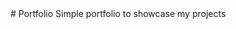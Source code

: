 <meta http-equiv="Refresh" content="2; url=public/index.html">
# Portfolio
Simple portfolio to showcase my projects
